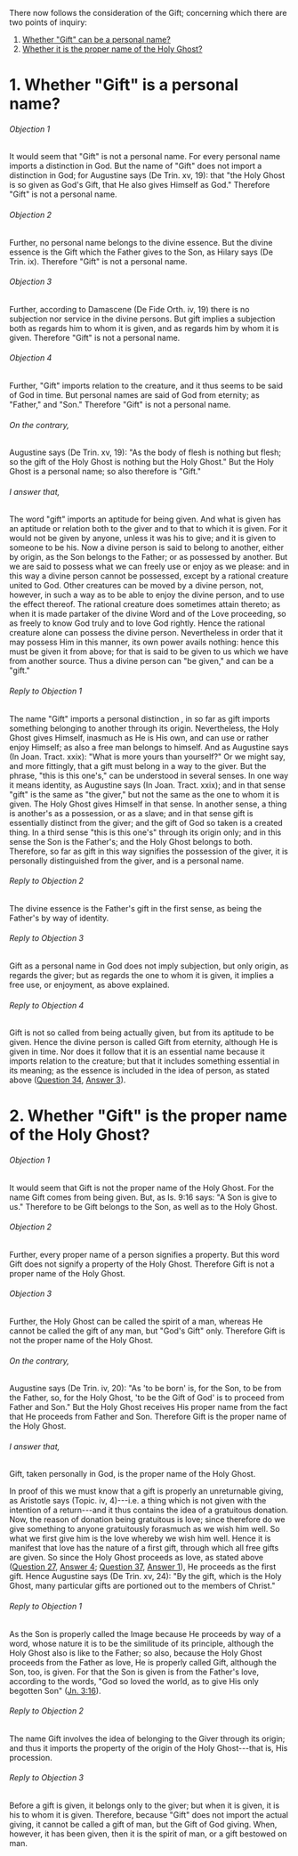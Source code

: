 There now follows the consideration of the Gift; concerning which there are two points of inquiry:  

1. [ Whether "Gift" can be a personal name?](#1.%20Whether%20"Gift"%20is%20a%20personal%20name?)
2. [ Whether it is the proper name of the Holy Ghost?](#2.%20Whether%20"Gift"%20is%20the%20proper%20name%20of%20the%20Holy%20Ghost?)



# 1. Whether "Gift" is a personal name? 

###### Objection 1
It would seem that "Gift" is not a personal name. For every personal name imports a distinction in God. But the name of "Gift" does not import a distinction in God; for Augustine says (De Trin. xv, 19): that "the Holy Ghost is so given as God's Gift, that He also gives Himself as God." Therefore "Gift" is not a personal name.  

###### Objection 2
Further, no personal name belongs to the divine essence. But the divine essence is the Gift which the Father gives to the Son, as Hilary says (De Trin. ix). Therefore "Gift" is not a personal name.  

###### Objection 3
Further, according to Damascene (De Fide Orth. iv, 19) there is no subjection nor service in the divine persons. But gift implies a subjection both as regards him to whom it is given, and as regards him by whom it is given. Therefore "Gift" is not a personal name.  

###### Objection 4
Further, "Gift" imports relation to the creature, and it thus seems to be said of God in time. But personal names are said of God from eternity; as "Father," and "Son." Therefore "Gift" is not a personal name.  

###### On the contrary,
Augustine says (De Trin. xv, 19): "As the body of flesh is nothing but flesh; so the gift of the Holy Ghost is nothing but the Holy Ghost." But the Holy Ghost is a personal name; so also therefore is "Gift."  

###### I answer that,
The word "gift" imports an aptitude for being given. And what is given has an aptitude or relation both to the giver and to that to which it is given. For it would not be given by anyone, unless it was his to give; and it is given to someone to be his. Now a divine person is said to belong to another, either by origin, as the Son belongs to the Father; or as possessed by another. But we are said to possess what we can freely use or enjoy as we please: and in this way a divine person cannot be possessed, except by a rational creature united to God. Other creatures can be moved by a divine person, not, however, in such a way as to be able to enjoy the divine person, and to use the effect thereof. The rational creature does sometimes attain thereto; as when it is made partaker of the divine Word and of the Love proceeding, so as freely to know God truly and to love God rightly. Hence the rational creature alone can possess the divine person. Nevertheless in order that it may possess Him in this manner, its own power avails nothing: hence this must be given it from above; for that is said to be given to us which we have from another source. Thus a divine person can "be given," and can be a "gift."  

###### Reply to Objection 1
The name "Gift" imports a personal distinction , in so far as gift imports something belonging to another through its origin. Nevertheless, the Holy Ghost gives Himself, inasmuch as He is His own, and can use or rather enjoy Himself; as also a free man belongs to himself. And as Augustine says (In Joan. Tract. xxix): "What is more yours than yourself?" Or we might say, and more fittingly, that a gift must belong in a way to the giver. But the phrase, "this is this one's," can be understood in several senses. In one way it means identity, as Augustine says (In Joan. Tract. xxix); and in that sense "gift" is the same as "the giver," but not the same as the one to whom it is given. The Holy Ghost gives Himself in that sense. In another sense, a thing is another's as a possession, or as a slave; and in that sense gift is essentially distinct from the giver; and the gift of God so taken is a created thing. In a third sense "this is this one's" through its origin only; and in this sense the Son is the Father's; and the Holy Ghost belongs to both. Therefore, so far as gift in this way signifies the possession of the giver, it is personally distinguished from the giver, and is a personal name.  

###### Reply to Objection 2
The divine essence is the Father's gift in the first sense, as being the Father's by way of identity.  

###### Reply to Objection 3
Gift as a personal name in God does not imply subjection, but only origin, as regards the giver; but as regards the one to whom it is given, it implies a free use, or enjoyment, as above explained.  

###### Reply to Objection 4
Gift is not so called from being actually given, but from its aptitude to be given. Hence the divine person is called Gift from eternity, although He is given in time. Nor does it follow that it is an essential name because it imports relation to the creature; but that it includes something essential in its meaning; as the essence is included in the idea of person, as stated above ([Question 34](34.%20Person%20of%20the%20Son.md), [Answer 3](34.%20Person%20of%20the%20Son.md#3.%20Whether%20the%20name%20"Word"%20imports%20relation%20to%20creatures?%20)).  




# 2. Whether "Gift" is the proper name of the Holy Ghost? 

###### Objection 1
It would seem that Gift is not the proper name of the Holy Ghost. For the name Gift comes from being given. But, as Is. 9:16 says: "A Son is give to us." Therefore to be Gift belongs to the Son, as well as to the Holy Ghost.  

###### Objection 2
Further, every proper name of a person signifies a property. But this word Gift does not signify a property of the Holy Ghost. Therefore Gift is not a proper name of the Holy Ghost.  

###### Objection 3
Further, the Holy Ghost can be called the spirit of a man, whereas He cannot be called the gift of any man, but "God's Gift" only. Therefore Gift is not the proper name of the Holy Ghost.  

###### On the contrary,
Augustine says (De Trin. iv, 20): "As 'to be born' is, for the Son, to be from the Father, so, for the Holy Ghost, 'to be the Gift of God' is to proceed from Father and Son." But the Holy Ghost receives His proper name from the fact that He proceeds from Father and Son. Therefore Gift is the proper name of the Holy Ghost.  

###### I answer that,
Gift, taken personally in God, is the proper name of the Holy Ghost.  

In proof of this we must know that a gift is properly an unreturnable giving, as Aristotle says (Topic. iv, 4)---i.e. a thing which is not given with the intention of a return---and it thus contains the idea of a gratuitous donation. Now, the reason of donation being gratuitous is love; since therefore do we give something to anyone gratuitously forasmuch as we wish him well. So what we first give him is the love whereby we wish him well. Hence it is manifest that love has the nature of a first gift, through which all free gifts are given. So since the Holy Ghost proceeds as love, as stated above ([Question 27](27.%20Procession%20of%20the%20Divine%20Persons.md), [Answer 4](27.%20Procession%20of%20the%20Divine%20Persons.md#4.%20Whether%20the%20procession%20of%20love%20in%20God%20is%20generation?%20); [Question 37](37.%20Name%20of%20the%20Holy%20Ghost---Love.md), [Answer 1](37.%20Name%20of%20the%20Holy%20Ghost---Love.md#1.%20Whether%20"Love"%20is%20the%20proper%20name%20of%20the%20Holy%20Ghost?%20)), He proceeds as the first gift. Hence Augustine says (De Trin. xv, 24): "By the gift, which is the Holy Ghost, many particular gifts are portioned out to the members of Christ."  

###### Reply to Objection 1
As the Son is properly called the Image because He proceeds by way of a word, whose nature it is to be the similitude of its principle, although the Holy Ghost also is like to the Father; so also, because the Holy Ghost proceeds from the Father as love, He is properly called Gift, although the Son, too, is given. For that the Son is given is from the Father's love, according to the words, "God so loved the world, as to give His only begotten Son" ([Jn. 3:16](http://bible.gospelcom.net/bible?Jn++3:16)).  

###### Reply to Objection 2
The name Gift involves the idea of belonging to the Giver through its origin; and thus it imports the property of the origin of the Holy Ghost---that is, His procession.  

###### Reply to Objection 3
Before a gift is given, it belongs only to the giver; but when it is given, it is his to whom it is given. Therefore, because "Gift" does not import the actual giving, it cannot be called a gift of man, but the Gift of God giving. When, however, it has been given, then it is the spirit of man, or a gift bestowed on man.